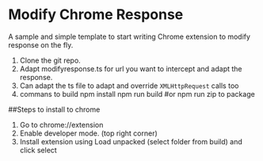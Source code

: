 # Modify Chrome Response

A sample and simple template to start writing Chrome extension to modify response on the fly.

1. Clone the git repo.
2. Adapt modifyresponse.ts for url you want to intercept and adapt the response.
3. Can adapt the ts file to adapt and override `XMLHttpRequest` calls too
4. commans to build
		npm install
		npm run build #or npm run zip to package

##Steps to install to chrome
1. Go to chrome://extension
2. Enable developer mode. (top right corner)
3. Install extension using Load unpacked (select folder from build) and click select

